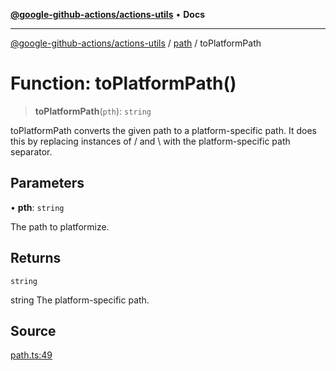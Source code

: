 [**@google-github-actions/actions-utils**](../../README.md) • **Docs**

***

[@google-github-actions/actions-utils](../../modules.md) / [path](../README.md) / toPlatformPath

# Function: toPlatformPath()

> **toPlatformPath**(`pth`): `string`

toPlatformPath converts the given path to a platform-specific path. It does
this by replacing instances of / and \ with the platform-specific path
separator.

## Parameters

• **pth**: `string`

The path to platformize.

## Returns

`string`

string The platform-specific path.

## Source

[path.ts:49](https://github.com/google-github-actions/actions-utils/blob/main/src/path.ts#L49)
